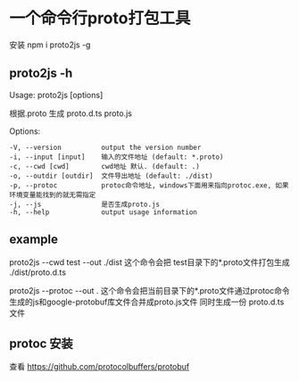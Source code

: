 # 一个命令行proto打包工具
安装 npm i proto2js -g
## proto2js -h
  Usage: proto2js [options]

  根据.proto 生成 proto.d.ts proto.js

  Options:

    -V, --version          output the version number
    -i, --input [input]    输入的文件地址 (default: *.proto)
    -c, --cwd [cwd]        cwd地址 默认. (default: .)
    -o, --outdir [outdir]  文件导出地址 (default: ./dist)
    -p, --protoc           protoc命令地址, windows下面用来指向protoc.exe, 如果环境变量能找到的就无需指定
    -j, --js               是否生成proto.js
    -h, --help             output usage information
## example
proto2js --cwd test --out ./dist
这个命令会把 test目录下的*.proto文件打包生成 ./dist/proto.d.ts

proto2js --protoc --out .
这个命令会把当前目录下的*.proto文件通过protoc命令生成的js和google-protobuf库文件合并成proto.js文件
同时生成一份 proto.d.ts文件

## protoc 安装
查看 https://github.com/protocolbuffers/protobuf